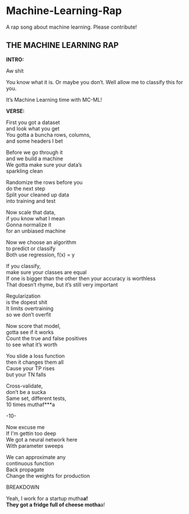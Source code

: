 # Machine-Learning-Rap
 A rap song about machine learning.  Please contribute!

## THE MACHINE LEARNING RAP

**INTRO:**

Aw shit

You know what it is.  Or maybe you don’t.  Well allow me to classify this for you.

It’s Machine Learning time with MC-ML!

**VERSE:**

First you got a dataset  
and look what you get  
You gotta a buncha rows, columns,  
and some headers I bet  


Before we go through it  
and we build a machine  
We gotta make sure your data’s  
sparkling clean  


Randomize the rows before you  
do the next step  
Split your cleaned up data  
into training and test


Now scale that data,  
if you know what I mean  
Gonna normalize it  
for an unbiased machine


Now we choose an algorithm  
to predict or classify  
Both use regression, f(x) = y  


If you classify,  
make sure your classes are equal  
If one is bigger than the other then your accuracy is worthless  
That doesn’t rhyme, but it’s still very important  


Regularization  
is the dopest shit  
It limits overtraining  
so we don’t overfit  


Now score that model,  
gotta see if it works  
Count the true and false positives  
to see what it’s worth  


You slide a loss function  
then it changes them all  
Cause your TP rises  
but your TN falls  


Cross-validate,  
don’t be a sucka   
Same set, different tests,  
10 times muthaf***a  

-10-

Now excuse me  
If I'm gettin too deep  
We got a neural network here  
With parameter sweeps  


We can approximate any  
continuous function  
Back propagate  
Change the weights for production  


BREAKDOWN

Yeah, I work for a startup mutha**a!  
They got a fridge full of cheese motha**a! 
